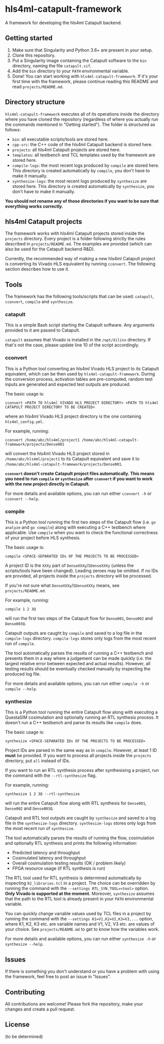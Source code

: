 # hls4ml-catapult-framework
A framework for developing the hls4ml Catapult backend.

## Getting started
1. Make sure that Singularity and Python 3.6+ are present in your setup.
2. Clone this repository.
3. Put a Singularity image containing the Catapult software to the `bin` directory, naming the file `catapult.sif`.
4. Add the `bin` directory to your `PATH` environmental variable.
5. Done! You can start working with `hls4ml-catapult-framework`. If it's your first time with the framework, please continue reading this README and read `projects/README.md`.

## Directory structure
`hls4ml-catapult-framework` executes all of its operations inside the directory where you have cloned the repository (regardless of where you actually run the commands mentioned in "Getting started"). The folder is structured as follows:
* `bin`: all executable scripts/tools are stored here.
* `cpp-src`: the C++ code of the hls4ml Catapult backend is stored here.
* `projects`: all hls4ml Catapult projects are stored here.
* `templates`: all testbench and TCL templates used by the framework are stored here.
* `compile-logs`: the most recent logs produced by `compile` are stored here. This directory is created automatically by `compile`, you don't have to make it manually.
* `synthesize-logs`: the most recent logs produced by `synthesize` are stored here. This directory is created automatically by `synthesize`, you don't have to make it manually.

**You should not rename any of those directories if you want to be sure that everything works correctly.**

## hls4ml Catapult projects
The framework works with hls4ml Catapult projects stored inside the `projects` directory. Every project is a folder following strictly the rules described in `projects/README.md`. The examples are provided (which can also be used for the Catapult backend R&D).

Currently, the recommended way of making a new hls4ml Catapult project is converting its Vivado HLS equivalent by running `cconvert`. The following section describes how to use it.

## Tools
The framework has the following tools/scripts that can be used: `catapult`, `cconvert`, `compile` and `synthesize`.

### catapult
This is a simple Bash script starting the Catapult software. Any arguments provided to it are passed to Catapult.

`catapult` assumes that Vivado is installed in the `/opt/Xilinx` directory. If that's not the case, please update line 10 of the script accordingly.

### cconvert
This is a Python tool converting an hls4ml Vivado HLS project to its Catapult equivalent, which can be then used by `hls4ml-catapult-framework`. During the conversion process, activation tables are pre-computed, random test inputs are generated and expected test outputs are produced.

The basic usage is:
```
cconvert <PATH TO hls4ml VIVADO HLS PROJECT DIRECTORY> <PATH TO hls4ml CATAPULT PROJECT DIRECTORY TO BE CREATED>
```
where an hls4ml Vivado HLS project directory is the one containing `hls4ml_config.yml`.

For example, running:
```
cconvert /home/abc/hls4ml/project1 /home/abc/hls4ml-catapult-framework/projects/Dense001
```
will convert the hls4ml Vivado HLS project stored in `/home/abc/hls4ml/project1` to its Catapult equivalent and save it to `/home/abc/hls4ml-catapult-framework/projects/Dense001`.

**`cconvert` doesn't create Catapult project files automatically. This means you need to run `compile` or `synthesize` after `cconvert` if you want to work with the new project directly in Catapult.**

For more details and available options, you can run either `cconvert -h` or `cconvert --help`.

### compile
This is a Python tool running the first two steps of the Catapult flow (i.e. `go analyze` and `go compile`) along with executing a C++ testbench where applicable. Use `compile` when you want to check the functional correctness of your project before HLS synthesis.

The basic usage is:
```
compile <SPACE-SEPARATED IDs OF THE PROJECTS TO BE PROCESSED>
```
A project ID is the `XXXy` part of `DenseXXXy`/`SDenseXXXy` (unless the scripts/tools have been changed). Leading zeroes may be omitted. If no IDs are provided, all projects inside the `projects` directory will be processed.

If you're not sure what `DenseXXXy`/`SDenseXXXy` means, see `projects/README.md`.

For example, running:
```
compile 1 2 3Q
```
will run the first two steps of the Catapult flow for `Dense001`, `Dense002` and `Dense003Q`.

Catapult outputs are caught by `compile` and saved to a log file in the `compile-logs` directory. `compile-logs` stores only logs from the most recent run of `compile`.

The tool automatically parses the results of running a C++ testbench and presents them in a way where a judgement can be made quickly (i.e. the largest relative error between expected and actual results). However, all testing results should be eventually checked manually by inspecting the produced log file.

For more details and available options, you can run either `compile -h` or `compile --help`.

### synthesize
This is a Python tool running the entire Catapult flow along with executing a QuestaSIM cosimulation and optionally running an RTL synthesis process. It doesn't run a C++ testbench and parse its results like `compile` does.

The basic usage is:
```
synthesize <SPACE-SEPARATED IDs OF THE PROJECTS TO BE PROCESSED>
```
Project IDs are parsed in the same way as in `compile`. However, at least 1 ID **must** be provided. If you want to process all projects inside the `projects` directory, put `all` instead of IDs.

If you want to run an RTL synthesis process after synthesising a project, run the command with the `--rtl-synthesize` flag.

For example, running:
```
synthesize 1 2 3Q --rtl-synthesize
```
will run the entire Catapult flow along with RTL synthesis for `Dense001`, `Dense002` and `Dense003Q`.

Catapult and RTL tool outputs are caught by `synthesize` and saved to a log file in the `synthesize-logs` directory. `synthesize-logs` stores only logs from the most recent run of `synthesize`.

The tool automatically parses the results of running the flow, cosimulation and optionally RTL synthesis and prints the following information:
* Predicted latency and throughput
* Cosimulated latency and throughput
* Overall cosimulation testing results (OK / problem likely)
* FPGA resource usage (if RTL synthesis is run)

The RTL tool used for RTL synthesis is determined automatically by inspecting `02_libraries.tcl` in a project. The choice can be overridden by running the command with the `--settings RTL_SYN_TOOL=<tool>` option. **Only Vivado is supported at the moment.** Moreover, `synthesize` assumes that the path to the RTL tool is already present in your `PATH` environmental variable.

You can quickly change variable values used by TCL files in a project by running the command with the `--settings K1=V1,K2=V2,K3=V3,...` option, where K1, K2, K3 etc. are variable names and V1, V2, V3 etc. are values of your choice. See `projects/README.md` to get to know how the variables work.

For more details and available options, you can run either `synthesize -h` or `synthesize --help`.

## Issues
If there is something you don't understand or you have a problem with using the framework, feel free to post an issue in "Issues".

## Contributing
All contributions are welcome! Please fork the repository, make your changes and create a pull request.

## License
(to be determined)
